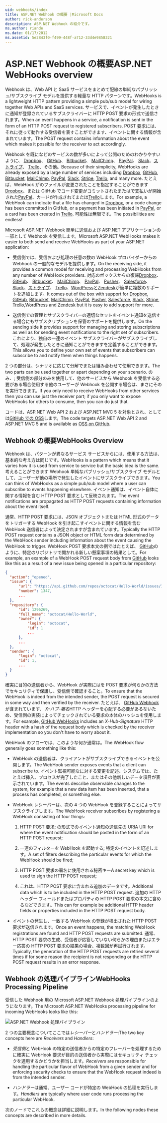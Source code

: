 ```yaml
---
uid: webhooks/index
title: ASP.NET Webhook の概要 |Microsoft Docs
author: rick-anderson
description: ASP.NET Webhook の紹介です。
ms.author: riande
ms.date: 01/17/2012
ms.assetid: 5e2843f0-f499-448f-a712-33d4e9858321
---
```

# <a name="aspnet-webhooks-overview"></a><span data-ttu-id="1fc1a-103">ASP.NET Webhook の概要</span><span class="sxs-lookup"><span data-stu-id="1fc1a-103">ASP.NET WebHooks overview</span></span>

<span data-ttu-id="1fc1a-104">Webhook は、Web API と SaaS サービスをまとめて配線の単純なパブリッシュ/サブスクライブ モデルを提供する軽量な HTTP パターンです。</span><span class="sxs-lookup"><span data-stu-id="1fc1a-104">WebHooks is a lightweight HTTP pattern providing a simple pub/sub model for wiring together Web APIs and SaaS services.</span></span> <span data-ttu-id="1fc1a-105">サービスで、イベントが発生したときに通知が登録されているサブスクライバーに HTTP POST 要求の形式で送信されます。</span><span class="sxs-lookup"><span data-stu-id="1fc1a-105">When an event happens in a service, a notification is sent in the form of an HTTP POST request to registered subscribers.</span></span> <span data-ttu-id="1fc1a-106">POST 要求には、それに従って動作する受信者を表すことができます、イベントに関する情報が含まれています。</span><span class="sxs-lookup"><span data-stu-id="1fc1a-106">The POST request contains information about the event which makes it possible for the receiver to act accordingly.</span></span>

<span data-ttu-id="1fc1a-107">Webhook を既になどのサービスの数が多いによって公開のためのわかりやすいように、 [Dropbox](http://dropbox.com/)、 [GitHub](http://www.github.com/)、 [Bitbucket](https://bitbucket.org/)、 [MailChimp](http://www.mailchimp.com/)、 [PayPal](http://www.paypal.com/)、 [Slack](http://www.slack.com)、[ストライプ](http://www.stripe.com)、 [Trello](http://www.trello.com/)、その他。</span><span class="sxs-lookup"><span data-stu-id="1fc1a-107">Because of their simplicity, WebHooks are already exposed by a large number of services including [Dropbox](http://dropbox.com/), [GitHub](http://www.github.com/), [Bitbucket](https://bitbucket.org/), [MailChimp](http://www.mailchimp.com/), [PayPal](http://www.paypal.com/), [Slack](http://www.slack.com), [Stripe](http://www.stripe.com), [Trello](http://www.trello.com/), and many more.</span></span> <span data-ttu-id="1fc1a-108">たとえば、WebHook がのファイルが変更されたことを指定することができます[Dropbox](http://dropbox.com/)、または GitHub でコード変更がコミットされたまたはで支払いが開始された[PayPal](http://www.paypal.com/)、カードが作成されてまたは[Trello](http://www.trello.com/)します。</span><span class="sxs-lookup"><span data-stu-id="1fc1a-108">For example, a WebHook can indicate that a file has changed in [Dropbox](http://dropbox.com/), or a code change has been committed in GitHub, or a payment has been initiated in [PayPal](http://www.paypal.com/), or a card has been created in [Trello](http://www.trello.com/).</span></span> <span data-ttu-id="1fc1a-109">可能性は無限です。</span><span class="sxs-lookup"><span data-stu-id="1fc1a-109">The possibilities are endless!</span></span>

<span data-ttu-id="1fc1a-110">Microsoft ASP.NET Webhook 簡単に送信および ASP.NET アプリケーションの一部として Webhook を受信します。</span><span class="sxs-lookup"><span data-stu-id="1fc1a-110">Microsoft ASP.NET WebHooks makes it easier to both send and receive WebHooks as part of your ASP.NET application:</span></span>

* <span data-ttu-id="1fc1a-111">受信側では、受信および処理の任意の数の WebHook プロバイダーからの Webhook の一般的なモデルを提供します。</span><span class="sxs-lookup"><span data-stu-id="1fc1a-111">On the receiving side, it provides a common model for receiving and processing WebHooks from any number of WebHook providers.</span></span> <span data-ttu-id="1fc1a-112">対応のボックスからの復帰[Dropbox](http://dropbox.com/)、 [GitHub](http://www.github.com/)、 [Bitbucket](https://bitbucket.org/)、 [MailChimp](http://www.mailchimp.com/)、 [PayPal](http://www.paypal.com/)、 [Pusher](http://www.pusher.com)、 [Salesforce](http://www.salesforce.com)、 [Slack](http://www.slack.com)、[ストライプ](http://www.stripe.com)、 [Trello](http://www.trello.com/)、[WordPress](http://www.wordpress.com)と[Zendesk](https://www.zendesk.com/)が簡単に複数のサポートを追加します。</span><span class="sxs-lookup"><span data-stu-id="1fc1a-112">It comes out of the box with support for [Dropbox](http://dropbox.com/), [GitHub](http://www.github.com/), [Bitbucket](https://bitbucket.org/), [MailChimp](http://www.mailchimp.com/), [PayPal](http://www.paypal.com/), [Pusher](http://www.pusher.com), [Salesforce](http://www.salesforce.com), [Slack](http://www.slack.com), [Stripe](http://www.stripe.com), [Trello](http://www.trello.com/),[WordPress](http://www.wordpress.com) and [Zendesk](https://www.zendesk.com/) but it is easy to add support for more.</span></span>

* <span data-ttu-id="1fc1a-113">送信側での管理とサブスクライバーの適切なセットをイベント通知を送信する場合にもサブスクリプションを保管のサポートを提供します。</span><span class="sxs-lookup"><span data-stu-id="1fc1a-113">On the sending side it provides support for managing and storing subscriptions as well as for sending event notifications to the right set of subscribers.</span></span> <span data-ttu-id="1fc1a-114">これにより、独自の一連のイベント サブスクライバーがサブスクライブして、処理が発生したときに通知ことができますを定義することができます。</span><span class="sxs-lookup"><span data-stu-id="1fc1a-114">This allows you to define your own set of events that subscribers can subscribe to and notify them when things happens.</span></span>

<span data-ttu-id="1fc1a-115">2 つの部分は、シナリオに応じて分解でまたは組み合わせて使用できます。</span><span class="sxs-lookup"><span data-stu-id="1fc1a-115">The two parts can be used together or apart depending on your scenario.</span></span> <span data-ttu-id="1fc1a-116">のみ、; 受信側の部分のみを使用して、他のサービスから Webhook を受信する必要がある場合使用する他のユーザーが Webhook を公開する場合は、まさにそのを実行できます。</span><span class="sxs-lookup"><span data-stu-id="1fc1a-116">If you only need to receive WebHooks from other services then you can use just the receiver part; if you only want to expose WebHooks for others to consume, then you can do just that.</span></span>

<span data-ttu-id="1fc1a-117">コードは、ASP.NET Web API 2 および ASP.NET MVC 5 を対象とされ、としては[GitHub での OSS](https://github.com/aspnet/WebHooks)します。</span><span class="sxs-lookup"><span data-stu-id="1fc1a-117">The code targets ASP.NET Web API 2 and ASP.NET MVC 5 and is available as [OSS on GitHub](https://github.com/aspnet/WebHooks).</span></span>

## <a name="webhooks-overview"></a><span data-ttu-id="1fc1a-118">Webhook の概要</span><span class="sxs-lookup"><span data-stu-id="1fc1a-118">WebHooks Overview</span></span>

<span data-ttu-id="1fc1a-119">Webhook は、パターンが異なるサービス サービスからには、使用する方法は、基本的な考え方は同じです。</span><span class="sxs-lookup"><span data-stu-id="1fc1a-119">WebHooks is a pattern which means that it varies how it is used from service to service but the basic idea is the same.</span></span> <span data-ttu-id="1fc1a-120">考えることができます Webhook 単純なパブリッシュ/サブスクライブ モデルとして、ユーザーが他の場所で発生したイベントにサブスクライブできます。</span><span class="sxs-lookup"><span data-stu-id="1fc1a-120">You can think of WebHooks as a simple pub/sub model where a user can subscribe to events happening elsewhere.</span></span> <span data-ttu-id="1fc1a-121">イベント通知は、イベント自体に関する情報を含む HTTP POST 要求として反映されます。</span><span class="sxs-lookup"><span data-stu-id="1fc1a-121">The event notifications are propagated as HTTP POST requests containing information about the event itself.</span></span>

<span data-ttu-id="1fc1a-122">通常、HTTP POST 要求には、JSON オブジェクトまたは HTML 形式のデータをトリガーする WebHook を引き起こすイベントに関する情報を含む WebHook 送信者によって決定されますが含まれています。</span><span class="sxs-lookup"><span data-stu-id="1fc1a-122">Typically the HTTP POST request contains a JSON object or HTML form data determined by the WebHook sender including information about the event causing the WebHook to trigger.</span></span> <span data-ttu-id="1fc1a-123">WebHook POST 要求本文の例ではたとえば、 [GitHub](http://www.github.com/)のように、特定のリポジトリで開かれる新しい懸案事項の結果として。</span><span class="sxs-lookup"><span data-stu-id="1fc1a-123">For example, an example of a WebHook POST request body from [GitHub](http://www.github.com/) looks like this as a result of a new issue being opened in a particular repository:</span></span>

```json
{
  "action": "opened",
  "issue": {
      "url": "https://api.github.com/repos/octocat/Hello-World/issues/1347",
      "number": 1347,
      ...
  },
  "repository": {
      "id": 1296269,
      "full_name": "octocat/Hello-World",
      "owner": {
          "login": "octocat",
          "id": 1
          ...
      },
      ...
  },
  "sender": {
      "login": "octocat",
      "id": 1,
      ...
  }
}
```

<span data-ttu-id="1fc1a-124">確実に目的の送信者から、WebHook が実際にはを POST 要求が何らかの方法でセキュリティで保護し、受信側で確認すること。</span><span class="sxs-lookup"><span data-stu-id="1fc1a-124">To ensure that the WebHook is indeed from the intended sender, the POST request is secured in some way and then verified by the receiver.</span></span> <span data-ttu-id="1fc1a-125">たとえば、 [GitHub Webhook](https://developer.github.com/webhooks/)が含まれています、 *X-ハブ-署名*HTTP ヘッダーを心配する必要があるないため、受信側の実装によってチェックされている要求の本体のハッシュを使用します。</span><span class="sxs-lookup"><span data-stu-id="1fc1a-125">For example, [GitHub WebHooks](https://developer.github.com/webhooks/) includes an *X-Hub-Signature* HTTP header with a hash of the request body which is checked by the receiver implementation so you don't have to worry about it.</span></span>

<span data-ttu-id="1fc1a-126">WebHook のフローでは、このような何か通常は。</span><span class="sxs-lookup"><span data-stu-id="1fc1a-126">The WebHook flow generally goes something like this:</span></span>

* <span data-ttu-id="1fc1a-127">WebHook の送信者は、クライアントがサブスクライブできるイベントを公開します。</span><span class="sxs-lookup"><span data-stu-id="1fc1a-127">The WebHook sender exposes events that a client can subscribe to.</span></span> <span data-ttu-id="1fc1a-128">イベント監視可能なに対する変更を記述、システムでは、たとえば挿入、プロセスが完了したこと、またはその他新しいデータ項目が表示されています。</span><span class="sxs-lookup"><span data-stu-id="1fc1a-128">The events describe observable changes to the system, for example that a new data item has been inserted, that a process has completed, or something else.</span></span>

* <span data-ttu-id="1fc1a-129">WebHook レシーバーは、次の 4 つの WebHook を登録することによってサブスクライブします。</span><span class="sxs-lookup"><span data-stu-id="1fc1a-129">The WebHook receiver subscribes by registering a WebHook consisting of four things:</span></span>

     1. <span data-ttu-id="1fc1a-130">HTTP POST 要求; の形式でのイベント通知の送信先の URI</span><span class="sxs-lookup"><span data-stu-id="1fc1a-130">A URI for where the event notification should be posted in the form of an HTTP POST request;</span></span>

     2. <span data-ttu-id="1fc1a-131">一連のフィルターを WebHook を起動する; 特定のイベントを記述します。</span><span class="sxs-lookup"><span data-stu-id="1fc1a-131">A set of filters describing the particular events for which the WebHook should be fired;</span></span>

     3. <span data-ttu-id="1fc1a-132">HTTP POST 要求の署名に使用される秘密キー</span><span class="sxs-lookup"><span data-stu-id="1fc1a-132">A secret key which is used to sign the HTTP POST request;</span></span>

     4. <span data-ttu-id="1fc1a-133">これは、HTTP POST 要求に含まれる追加のデータです。</span><span class="sxs-lookup"><span data-stu-id="1fc1a-133">Additional data which is to be included in the HTTP POST request.</span></span> <span data-ttu-id="1fc1a-134">追加の HTTP ヘッダー フィールドまたはプロパティの HTTP POST 要求の本文に含めるなどできます。</span><span class="sxs-lookup"><span data-stu-id="1fc1a-134">This can for example be additional HTTP header fields or properties included in the HTTP POST request body.</span></span>

* <span data-ttu-id="1fc1a-135">イベントの発生し、一致する WebHook の登録が検出された HTTP POST 要求が送信されます。</span><span class="sxs-lookup"><span data-stu-id="1fc1a-135">Once an event happens, the matching WebHook registrations are found and HTTP POST requests are submitted.</span></span> <span data-ttu-id="1fc1a-136">通常、HTTP POST 要求の生成、受信者が応答していない何らかの理由またはエラー応答の HTTP POST 要求の結果の場合、複数回が再試行されます。</span><span class="sxs-lookup"><span data-stu-id="1fc1a-136">Typically, the generation of the HTTP POST requests are retried several times if for some reason the recipient is not responding or the HTTP POST request results in an error response.</span></span>

## <a name="webhooks-processing-pipeline"></a><span data-ttu-id="1fc1a-137">Webhook の処理パイプライン</span><span class="sxs-lookup"><span data-stu-id="1fc1a-137">WebHooks Processing Pipeline</span></span>

<span data-ttu-id="1fc1a-138">受信した Webhook 用の Microsoft ASP.NET Webhook 処理パイプラインのようになります。</span><span class="sxs-lookup"><span data-stu-id="1fc1a-138">The Microsoft ASP.NET WebHooks processing pipeline for incoming WebHooks looks like this:</span></span>

![ASP.NET Webhook 処理パイプライン](_static/WebHookReceivers.png)

<span data-ttu-id="1fc1a-140">2 つの主要概念についてここでは*レシーバー*と*ハンドラー*:</span><span class="sxs-lookup"><span data-stu-id="1fc1a-140">The two key concepts here are *Receivers* and *Handlers*:</span></span>

* <span data-ttu-id="1fc1a-141">*受信側*と WebHook の特定の送信者からの特定のフレーバーを処理するために確実に WebHook 要求が目的の送信者から実際にはセキュリティ チェックを適用するかどうかを担当します。</span><span class="sxs-lookup"><span data-stu-id="1fc1a-141">*Receivers* are responsible for handling the particular flavor of WebHook from a given sender and for enforcing security checks to ensure that the WebHook request indeed is from the intended sender.</span></span>

* <span data-ttu-id="1fc1a-142">*ハンドラー*は通常、ユーザー コードが特定の WebHook の処理を実行します。</span><span class="sxs-lookup"><span data-stu-id="1fc1a-142">*Handlers* are typically where user code runs processing the particular WebHook.</span></span>

<span data-ttu-id="1fc1a-143">次のノードでこれらの概念は詳細に説明します。</span><span class="sxs-lookup"><span data-stu-id="1fc1a-143">In the following nodes these concepts are described in more details.</span></span>
